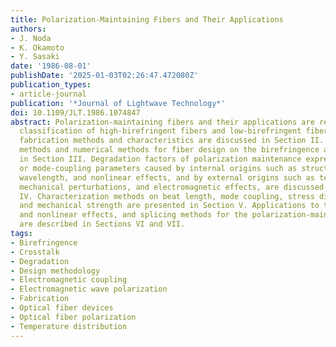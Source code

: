 ```yaml
---
title: Polarization-Maintaining Fibers and Their Applications
authors:
- J. Noda
- K. Okamoto
- Y. Sasaki
date: '1986-08-01'
publishDate: '2025-01-03T02:26:47.472080Z'
publication_types:
- article-journal
publication: '*Journal of Lightwave Technology*'
doi: 10.1109/JLT.1986.1074847
abstract: Polarization-maintaining fibers and their applications are reviewed. The
  classification of high-birefringent fibers and low-birefringent fibers and their
  fabrication methods and characteristics are discussed in Section II. Analytical
  methods and numerical methods for fiber design on the birefringence are presented
  in Section III. Degradation factors of polarization maintenance expressed as crosstalk
  or mode-coupling parameters caused by internal origins such as structural imperfections,
  wavelength, and nonlinear effects, and by external origins such as temperature fluctuations,
  mechanical perturbations, and electromagnetic effects, are discussed in Section
  IV. Characterization methods on beat length, mode coupling, stress distribution,
  and mechanical strength are presented in Section V. Applications to the fiber devices
  and nonlinear effects, and splicing methods for the polarization-maintaining fibers
  are described in Sections VI and VII.
tags:
- Birefringence
- Crosstalk
- Degradation
- Design methodology
- Electromagnetic coupling
- Electromagnetic wave polarization
- Fabrication
- Optical fiber devices
- Optical fiber polarization
- Temperature distribution
---
```

